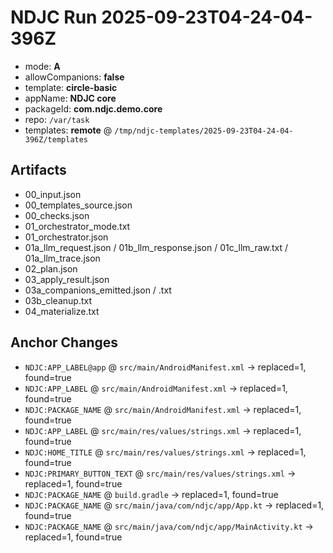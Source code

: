 # NDJC Run 2025-09-23T04-24-04-396Z

- mode: **A**
- allowCompanions: **false**
- template: **circle-basic**
- appName: **NDJC core**
- packageId: **com.ndjc.demo.core**
- repo: `/var/task`
- templates: **remote** @ `/tmp/ndjc-templates/2025-09-23T04-24-04-396Z/templates`

## Artifacts
- 00_input.json
- 00_templates_source.json
- 00_checks.json
- 01_orchestrator_mode.txt
- 01_orchestrator.json
- 01a_llm_request.json / 01b_llm_response.json / 01c_llm_raw.txt / 01a_llm_trace.json
- 02_plan.json
- 03_apply_result.json
- 03a_companions_emitted.json / .txt
- 03b_cleanup.txt
- 04_materialize.txt

## Anchor Changes
- `NDJC:APP_LABEL@app` @ `src/main/AndroidManifest.xml` → replaced=1, found=true
- `NDJC:APP_LABEL` @ `src/main/AndroidManifest.xml` → replaced=1, found=true
- `NDJC:PACKAGE_NAME` @ `src/main/AndroidManifest.xml` → replaced=1, found=true
- `NDJC:APP_LABEL` @ `src/main/res/values/strings.xml` → replaced=1, found=true
- `NDJC:HOME_TITLE` @ `src/main/res/values/strings.xml` → replaced=1, found=true
- `NDJC:PRIMARY_BUTTON_TEXT` @ `src/main/res/values/strings.xml` → replaced=1, found=true
- `NDJC:PACKAGE_NAME` @ `build.gradle` → replaced=1, found=true
- `NDJC:PACKAGE_NAME` @ `src/main/java/com/ndjc/app/App.kt` → replaced=1, found=true
- `NDJC:PACKAGE_NAME` @ `src/main/java/com/ndjc/app/MainActivity.kt` → replaced=1, found=true
